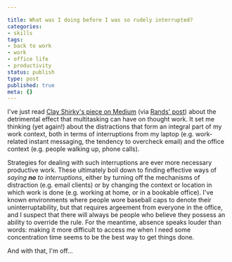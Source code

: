 ```yaml
---

title: What was I doing before I was so rudely interrupted?
categories:
- skills
tags:
- back to work
- work
- office life
- productivity
status: publish
type: post
published: true
meta: {}
---
```

<p>
  I've just read <a href="https://medium.com/@cshirky/why-i-just-asked-my-students-to-put-their-laptops-away-7f5f7c50f368">Clay Shirky's piece on Medium</a>
  (via <a href="http://randsinrepose.com/links/2014/09/28/put-the-laptop-away/">Rands' post</a>)
  about the detrimental effect that multitasking can have on thought work. It
  set me thinking (yet again!) about the distractions that form an integral
  part of my work context, both in terms of interruptions from my laptop (e.g.
  work-related instant messaging, the tendency to overcheck email) and the
  office context (e.g. people walking up, phone calls).
</p><!-- more -->

<p>Strategies for dealing with such interruptions are ever more necessary productive work. These ultimately boil down to finding effective ways of <em>saying <strong>no</strong> to interruptions</em>, either by turning off the mechanisms of distraction (e.g. email clients) or by changing the context or location in which work is done (e.g. working at home, or in a bookable office). I've known environments where people wore baseball caps to denote their uninterruptability, but that requires argeement from everyone in the office, and I suspect that there will always be people who believe they possess an ability to override the rule. For the meantime, absence speaks louder than words: making it more difficult to access me when I need some concentration time seems to be the best way to get things done.</p>

<p>And with that, I'm off...</p>
